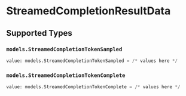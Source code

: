 # StreamedCompletionResultData


## Supported Types

### `models.StreamedCompletionTokenSampled`

```python
value: models.StreamedCompletionTokenSampled = /* values here */
```

### `models.StreamedCompletionTokenComplete`

```python
value: models.StreamedCompletionTokenComplete = /* values here */
```

